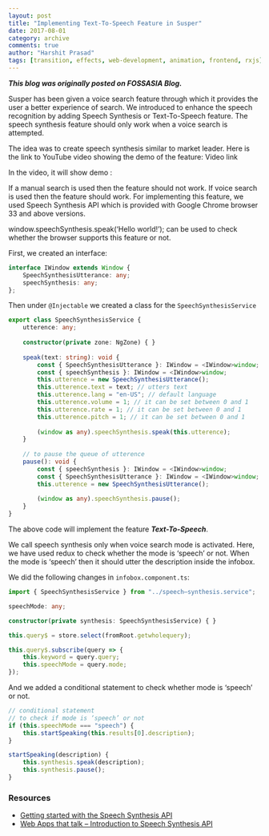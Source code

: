 ```yaml
---
layout: post
title: "Implementing Text-To-Speech Feature in Susper"
date: 2017-08-01
category: archive
comments: true
author: "Harshit Prasad"
tags: [transition, effects, web-development, animation, frontend, rxjs]
---
```



***This blog was originally posted on FOSSASIA Blog.***

Susper has been given a voice search feature through which it provides the user a better experience of search. We introduced to enhance the speech recognition by adding Speech Synthesis or Text-To-Speech feature. The speech synthesis feature should only work when a voice search is attempted.

The idea was to create speech synthesis similar to market leader. Here is the link to YouTube video showing the demo of the feature: Video link

In the video, it will show demo :

If a manual search is used then the feature should not work.
If voice search is used then the feature should work.
For implementing this feature, we used Speech Synthesis API which is provided with Google Chrome browser 33 and above versions.

window.speechSynthesis.speak(‘Hello world!’); can be used to check whether the browser supports this feature or not.

First, we created an interface:

```ts
interface IWindow extends Window {
    SpeechSynthesisUtterance: any;
    speechSynthesis: any;
};
```

Then under `@Injectable` we created a class for the `SpeechSynthesisService`

```ts
export class SpeechSynthesisService {
    utterence: any;
    
    constructor(private zone: NgZone) { }
    
    speak(text: string): void {
        const { SpeechSynthesisUtterance }: IWindow = <IWindow>window;
        const { speechSynthesis }: IWindow = <IWindow>window;
        this.utterence = new SpeechSynthesisUtterance();
        this.utterence.text = text; // utters text
        this.utterence.lang = "en-US"; // default language
        this.utterence.volume = 1; // it can be set between 0 and 1
        this.utterence.rate = 1; // it can be set between 0 and 1
        this.utterence.pitch = 1; // it can be set between 0 and 1
        
        (window as any).speechSynthesis.speak(this.utterence);
    }
    
    // to pause the queue of utterence
    pause(): void {
        const { speechSynthesis }: IWindow = <IWindow>window;
        const { SpeechSynthesisUtterance }: IWindow = <IWindow>window;
        this.utterence = new SpeechSynthesisUtterance();
  
        (window as any).speechSynthesis.pause();
    }
}
```

The above code will implement the feature ***Text-To-Speech***.

We call speech synthesis only when voice search mode is activated. Here, we have used redux to check whether the mode is ‘speech’ or not. When the mode is ‘speech’ then it should utter the description inside the infobox.

We did the following changes in `infobox.component.ts`:

```ts
import { SpeechSynthesisService } from "../speech–synthesis.service";

speechMode: any;

constructor(private synthesis: SpeechSynthesisService) { }

this.query$ = store.select(fromRoot.getwholequery);

this.query$.subscribe(query => {
    this.keyword = query.query;
    this.speechMode = query.mode;
});
```

And we added a conditional statement to check whether mode is ‘speech’ or not.

```ts
// conditional statement
// to check if mode is ‘speech’ or not
if (this.speechMode === "speech") {
    this.startSpeaking(this.results[0].description);
}

startSpeaking(description) {
    this.synthesis.speak(description);
    this.synthesis.pause();
}
```

### Resources

- [Getting started with the Speech Synthesis API](https://blog.teamtreehouse.com/getting-started-speech-synthesis-api)
- [Web Apps that talk – Introduction to Speech Synthesis API](https://developers.google.com/web/updates/2014/01/Web-apps-that-talk-Introduction-to-the-Speech-Synthesis-API)
